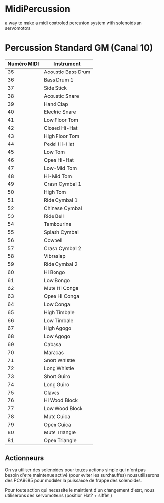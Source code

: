 # MidiPercussion
a way to make a midi controled percusion system with solenoids an servomotors


# Percussion Standard GM (Canal 10)

| Numéro MIDI | Instrument              |
|-------------|--------------------------|
| 35          | Acoustic Bass Drum       |
| 36          | Bass Drum 1              |
| 37          | Side Stick               |
| 38          | Acoustic Snare           |
| 39          | Hand Clap                |
| 40          | Electric Snare           |
| 41          | Low Floor Tom            |
| 42          | Closed Hi-Hat            |
| 43          | High Floor Tom           |
| 44          | Pedal Hi-Hat             |
| 45          | Low Tom                  |
| 46          | Open Hi-Hat              |
| 47          | Low-Mid Tom              |
| 48          | Hi-Mid Tom               |
| 49          | Crash Cymbal 1           |
| 50          | High Tom                 |
| 51          | Ride Cymbal 1            |
| 52          | Chinese Cymbal           |
| 53          | Ride Bell                |
| 54          | Tambourine               |
| 55          | Splash Cymbal            |
| 56          | Cowbell                  |
| 57          | Crash Cymbal 2           |
| 58          | Vibraslap                |
| 59          | Ride Cymbal 2            |
| 60          | Hi Bongo                 |
| 61          | Low Bongo                |
| 62          | Mute Hi Conga            |
| 63          | Open Hi Conga            |
| 64          | Low Conga                |
| 65          | High Timbale             |
| 66          | Low Timbale              |
| 67          | High Agogo               |
| 68          | Low Agogo                |
| 69          | Cabasa                   |
| 70          | Maracas                  |
| 71          | Short Whistle            |
| 72          | Long Whistle             |
| 73          | Short Guiro              |
| 74          | Long Guiro               |
| 75          | Claves                   |
| 76          | Hi Wood Block            |
| 77          | Low Wood Block           |
| 78          | Mute Cuica               |
| 79          | Open Cuica               |
| 80          | Mute Triangle            |
| 81          | Open Triangle            |

## Actionneurs 

On va utiliser des solenoides pour toutes actions simple qui n'ont pas besoin d'etre maintenue activé (pour eviter les surchauffes) 
nous utiliserons des PCA9685 pour moduler la puissance de frappe des solenoides.

Pour toute action qui necessite le maintient d'un changement d'etat, nous utiliserons des servomoteurs (position Hat? + sifflet )
